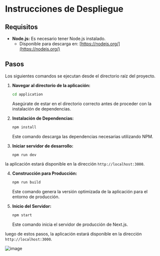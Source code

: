 # Instrucciones de Despliegue

## Requisitos

*   **Node.js:** Es necesario tener Node.js instalado.
    *   Disponible para descarga en: [https://nodejs.org/](https://nodejs.org/)

## Pasos

Los siguientes comandos se ejecutan desde el directorio raíz del proyecto.

1. **Navegar al directorio de la aplicación:**
   ```bash
   cd application
   ```
   Asegúrate de estar en el directorio correcto antes de proceder con la instalación de dependencias.

2.  **Instalación de Dependencias:**
    ```bash
    npm install
    ```
    Este comando descarga las dependencias necesarias utilizando NPM.

3.  **Iniciar servidor de desarrollo:**
    ```bash
    npm run dev
    ```
la aplicación estará disponible en la dirección `http://localhost:3000`.
   
4.  **Construcción para Producción:**
    ```bash
    npm run build
    ```
    Este comando genera la versión optimizada de la aplicación para el entorno de producción.

5.  **Inicio del Servidor:**
    ```bash
    npm start
    ```
    Este comando inicia el servidor de producción de Next.js.

luego de estos pasos, la aplicación estará disponible en la dirección `http://localhost:3000`.

![image](https://github.com/user-attachments/assets/5b838734-0de1-4715-b999-55d19f49f29f)


